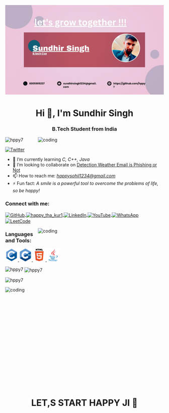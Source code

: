![Logo](https://github.com/hppy7/hppy7/blob/main/WhatsApp%20Image%202025-02-02%20at%2022.33.01_b0216ee6.jpg?raw=true)
<h1 align="center">Hi 👋, I'm Sundhir Singh</h1>
<h3 align="center">B.Tech Student from India</h3>

<img align="right" alt="coding" width="400" src="https://i.pinimg.com/originals/19/b2/8c/19b28c8372aaec65623f7ee7332e74be.gif">

<p align="left"> 
  <img src="https://komarev.com/ghpvc/?username=hppy7&label=Profile%20views&color=0e75b6&style=flat" alt="hppy7" /> 
</p>

<p align="left"> 
  <a href="https://twitter.com/" target="blank">
    <img src="https://img.shields.io/twitter/follow/?logo=twitter&style=for-the-badge" alt="Twitter" />
  </a> 
</p>

- 🌱 I’m currently learning *C, C++, Java*
- 👯 I’m looking to collaborate on [Detection Weather Email is Phishing or Not](https://github.com/hppy7/hppy-7.git)
- 📫 How to reach me: *happysohil1234@gmail.com*
- ⚡ Fun fact: *A smile is a powerful tool to overcome the problems of life, so be happy!*

<h3 align="left">Connect with me:</h3>
<p align="left">
  <a href="https://github.com/hppy7" target="blank">
    <img align="center" src="https://raw.githubusercontent.com/rahuldkjain/github-profile-readme-generator/master/src/images/icons/Social/github.svg" alt="GitHub" height="30" width="40" />
  </a>
  <a href="https://instagram.com/happy_tha_kur1" target="blank">
    <img align="center" src="https://raw.githubusercontent.com/rahuldkjain/github-profile-readme-generator/master/src/images/icons/Social/instagram.svg" alt="happy_tha_kur1" height="30" width="40" />
  </a>
  <a href="https://www.linkedin.com/in/sundhirsingh/" target="blank">
    <img align="center" src="https://raw.githubusercontent.com/rahuldkjain/github-profile-readme-generator/master/src/images/icons/Social/linkedin.svg" alt="LinkedIn" height="30" width="40" />
  </a>
  <a href="https://youtube.com/@nothing.12357" target="blank">
    <img align="center" src="https://raw.githubusercontent.com/rahuldkjain/github-profile-readme-generator/master/src/images/icons/Social/youtube.svg" alt="YouTube" height="30" width="40" />
  </a>
  <a href="https://wa.me/6005905237" target="blank">
    <img align="center" src="https://img.shields.io/badge/WhatsApp-6005905237-green?style=for-the-badge&logo=whatsapp" alt="WhatsApp" height="30" width="120" />
  </a>
  <a href="https://leetcode.com/u/Sundhir01/" target="blank">
    <img align="center" src="https://img.shields.io/badge/LeetCode--green?style=for-the-badge&logo=leetcode" alt="LeetCode" height="30" width="120" />
  </a>
</p>

<img align="right" alt="coding" width="400" src="https://encrypted-tbn0.gstatic.com/images?q=tbn:ANd9GcTJsKZVppBhshJBN6_RHp9luylwz4eQO4I8Tg&s">

<h3 align="left">Languages and Tools:</h3>
<p align="left"> 
  <a href="https://www.cprogramming.com/" target="_blank" rel="noreferrer"> 
    <img src="https://raw.githubusercontent.com/devicons/devicon/master/icons/c/c-original.svg" alt="C" width="40" height="40"/> 
  </a> 
  <a href="https://www.w3schools.com/cpp/" target="_blank" rel="noreferrer"> 
    <img src="https://raw.githubusercontent.com/devicons/devicon/master/icons/cplusplus/cplusplus-original.svg" alt="C++" width="40" height="40"/> 
  </a> 
  <a href="https://www.w3.org/html/" target="_blank" rel="noreferrer"> 
    <img src="https://raw.githubusercontent.com/devicons/devicon/master/icons/html5/html5-original-wordmark.svg" alt="HTML5" width="40" height="40"/> 
  </a> 
  <a href="https://www.java.com" target="_blank" rel="noreferrer"> 
    <img src="https://raw.githubusercontent.com/devicons/devicon/master/icons/java/java-original.svg" alt="Java" width="40" height="40"/> 
  </a> 
</p>

<p>
  <img align="left" src="https://github-readme-stats.vercel.app/api/top-langs?username=hppy7&show_icons=true&locale=en&layout=compact" alt="hppy7" />
</p>

<p>&nbsp;<img align="center" src="https://github-readme-stats.vercel.app/api?username=hppy7&show_icons=true&locale=en" alt="hppy7" /></p>

<p><img align="center" src="https://github-readme-streak-stats.herokuapp.com/?user=hppy7&" alt="hppy7" /></p> 

<img align="right" alt="coding" width="100%" height="350" src="https://static.vecteezy.com/system/resources/thumbnails/035/096/897/small_2x/hand-shake-silhouette-2-vector.jpg">
<h1 align="center">  LET,S  START  HAPPY  JI  👋  </h1>
